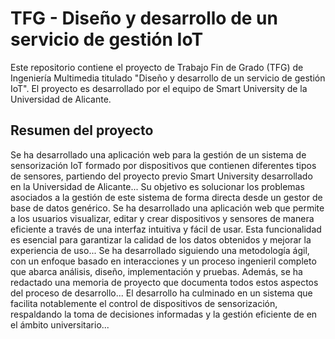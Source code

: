 # TFG - Diseño y desarrollo de un servicio de gestión IoT
Este repositorio contiene el proyecto de Trabajo Fin de Grado (TFG) de Ingeniería Multimedia titulado "Diseño y desarrollo de un servicio de gestión IoT". El proyecto es desarrollado por el equipo de Smart University de la Universidad de Alicante.

## Resumen del proyecto
Se ha desarrollado una aplicación web para la gestión de un sistema de sensorización IoT formado por dispositivos que contienen diferentes tipos de sensores, partiendo del proyecto previo Smart University desarrollado en la Universidad de Alicante...
Su objetivo es solucionar los problemas asociados a la gestión de este sistema de forma directa desde un gestor de base de datos genérico. Se ha desarrollado una aplicación web que permite a los usuarios visualizar, editar y crear dispositivos y sensores de manera eficiente a través de una interfaz intuitiva y fácil de usar. Esta funcionalidad es esencial para garantizar la calidad de los datos obtenidos y mejorar la experiencia de uso...
Se ha desarrollado siguiendo una metodología ágil, con un enfoque basado en interacciones y un proceso ingenieril completo que abarca análisis, diseño, implementación y pruebas. Además, se ha redactado una memoria de proyecto que documenta todos estos aspectos del proceso de desarrollo...
El desarrollo ha culminado en un sistema que facilita notablemente el control de dispositivos de sensorización, respaldando la toma de decisiones informadas y la gestión eficiente de en el ámbito universitario...
